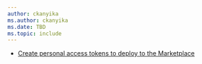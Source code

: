 ```yaml
---
author: ckanyika
ms.author: ckanyika
ms.date: TBD
ms.topic: include
---
```


- [Create personal access tokens to deploy to the Marketplace](#create-personal-access-tokens-to-deploy-to-the-marketplace)